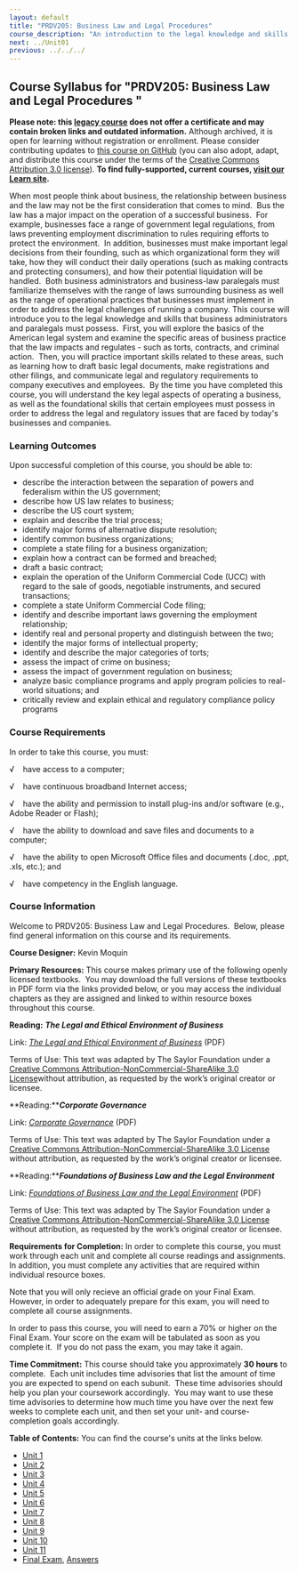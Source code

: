 ```yaml
---
layout: default
title: "PRDV205: Business Law and Legal Procedures"
course_description: "An introduction to the legal knowledge and skills that business administrators and paralegals must possess."
next: ../Unit01
previous: ../../../
---
```

Course Syllabus for "PRDV205: Business Law and Legal Procedures "
-----------------------------------------------------------------

**Please note: this [legacy course](https://sayloracademy.zendesk.com/hc/en-us/articles/206089967) does not offer a certificate and may contain 
broken links and outdated information.** Although archived, it is open 
for learning without registration or enrollment. Please consider contributing 
updates to [this course on GitHub](https://github.com/saylordotorg/course_prdv205) 
(you can also adopt, adapt, and distribute this course under the terms of 
the [Creative Commons Attribution 3.0 license](http://creativecommons.org/licenses/by/3.0/)). **To find fully-supported, current courses, [visit our 
Learn site](https://learn.saylor.org).**

When most people think about business, the relationship between business
and the law may not be the first consideration that comes to mind.  Bus
the law has a major impact on the operation of a successful business. 
For example, businesses face a range of government legal regulations,
from laws preventing employment discrimination to rules requiring
efforts to protect the environment.  In addition, businesses must make
important legal decisions from their founding, such as which
organizational form they will take, how they will conduct their daily
operations (such as making contracts and protecting consumers), and how
their potential liquidation will be handled.  Both business
administrators and business-law paralegals must familiarize themselves
with the range of laws surrounding business as well as the range of
operational practices that businesses must implement in order to address
the legal challenges of running a company. This course will introduce
you to the legal knowledge and skills that business administrators and
paralegals must possess.  First, you will explore the basics of the
American legal system and examine the specific areas of business
practice that the law impacts and regulates - such as torts, contracts,
and criminal action.  Then, you will practice important skills related
to these areas, such as learning how to draft basic legal documents,
make registrations and other filings, and communicate legal and
regulatory requirements to company executives and employees.  By the
time you have completed this course, you will understand the key legal
aspects of operating a business, as well as the foundational skills that
certain employees must possess in order to address the legal and
regulatory issues that are faced by today's businesses and companies.

### Learning Outcomes

Upon successful completion of this course, you should be able to:  

-   describe the interaction between the separation of powers and
    federalism within the US government;
-   describe how US law relates to business;
-   describe the US court system;
-   explain and describe the trial process;
-   identify major forms of alternative dispute resolution;
-   identify common business organizations;
-   complete a state filing for a business organization;
-   explain how a contract can be formed and breached;
-   draft a basic contract;
-   explain the operation of the Uniform Commercial Code (UCC) with
    regard to the sale of goods, negotiable instruments, and secured
    transactions;
-   complete a state Uniform Commercial Code filing;
-   identify and describe important laws governing the employment
    relationship;
-   identify real and personal property and distinguish between the two;
-   identify the major forms of intellectual property;
-   identify and describe the major categories of torts;
-   assess the impact of crime on business;
-   assess the impact of government regulation on business;
-   analyze basic compliance programs and apply program policies to
    real-world situations; and
-   critically review and explain ethical and regulatory compliance
    policy programs

### Course Requirements

In order to take this course, you must:  
  
 √    have access to a computer;  
  
 √    have continuous broadband Internet access;  
  
 √    have the ability and permission to install plug-ins and/or
software (e.g., Adobe Reader or Flash);  
  
 √    have the ability to download and save files and documents to a
computer;  
  
 √    have the ability to open Microsoft Office files and documents
(.doc, .ppt, .xls, etc.); and  
  
 √    have competency in the English language.

### Course Information

Welcome to PRDV205: Business Law and Legal Procedures.  Below, please
find general information on this course and its requirements.  
  
 **Course Designer:** Kevin Moquin  
  
 **Primary Resources:** This course makes primary use of the following
openly licensed textbooks.  You may download the full versions of these
textbooks in PDF form via the links provided below, or you may access
the individual chapters as they are assigned and linked to within
resource boxes throughout this course.  
  
 **Reading:** ***The Legal and Ethical Environment of Business***  
  
 Link: [*The Legal and Ethical Environment of
Business*](https://resources.saylor.org/archived/textbooks/The%20Legal%20and%20Ethical%20Environment%20of%20Business.pdf)
(PDF)  
  
 Terms of Use: This text was adapted by The Saylor Foundation under a
[Creative Commons Attribution-NonCommercial-ShareAlike 3.0
License](http://creativecommons.org/licenses/by-nc-sa/3.0/)without
attribution, as requested by the work’s original creator or licensee.  
  
  
 **Reading:*****Corporate Governance***  
  
 Link: [*Corporate
Governance*](https://resources.saylor.org/archived/textbooks/Corporate%20Governance.pdf)
(PDF)  
  
 Terms of Use: This text was adapted by The Saylor Foundation under a
[Creative Commons Attribution-NonCommercial-ShareAlike 3.0
License](http://creativecommons.org/licenses/by-nc-sa/3.0/) without
attribution, as requested by the work’s original creator or licensee.  
  
  
 **Reading:*****Foundations of Business Law and the Legal
Environment***  
  
 Link: [*Foundations of Business Law and the Legal
Environment*](https://resources.saylor.org/archived/textbooks/Foundations%20of%20Business%20Law%20and%20the%20Legal%20Environment.pdf)
(PDF)  
  
 Terms of Use: This text was adapted by The Saylor Foundation under a
[Creative Commons Attribution-NonCommercial-ShareAlike 3.0
License](http://creativecommons.org/licenses/by-nc-sa/3.0/) without
attribution, as requested by the work’s original creator or licensee.  
  
 **Requirements for Completion:** In order to complete this course, you
must work through each unit and complete all course readings and
assignments.  In addition, you must complete any activities that are
required within individual resource boxes.  
  
 Note that you will only recieve an official grade on your Final Exam. 
However, in order to adequately prepare for this exam, you will need to
complete all course assignments.  
  
 In order to pass this course, you will need to earn a 70% or higher on
the Final Exam. Your score on the exam will be tabulated as soon as you
complete it.  If you do not pass the exam, you may take it again.  
  
 **Time Commitment:** This course should take you approximately **30
hours** to complete.  Each unit includes time advisories that list the
amount of time you are expected to spend on each subunit.  These time
advisories should help you plan your coursework accordingly.  You may
want to use these time advisories to determine how much time you have
over the next few weeks to complete each unit, and then set your unit-
and course-completion goals accordingly.  
  
**Table of Contents:** You can find the course's units at the links below.

- [Unit 1](https://legacy.saylor.org/prdv205/Unit01/)
- [Unit 2](https://legacy.saylor.org/prdv205/Unit02/)
- [Unit 3](https://legacy.saylor.org/prdv205/Unit03/)
- [Unit 4](https://legacy.saylor.org/prdv205/Unit04/)
- [Unit 5](https://legacy.saylor.org/prdv205/Unit05/)
- [Unit 6](https://legacy.saylor.org/prdv205/Unit06/)
- [Unit 7](https://legacy.saylor.org/prdv205/Unit07/)
- [Unit 8](https://legacy.saylor.org/prdv205/Unit08/)
- [Unit 9](https://legacy.saylor.org/prdv205/Unit09/)
- [Unit 10](https://legacy.saylor.org/prdv205/Unit10/)
- [Unit 11](https://legacy.saylor.org/prdv205/Unit11/)
- [Final Exam](http://saylordotorg.github.io/LegacyExams/PRDV/PRDV205/PRDV205-FinalExam.html), [Answers](http://saylordotorg.github.io/LegacyExams/PRDV/PRDV205/PRDV205-FinalExam-Answers.html)
